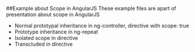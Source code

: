 ##Example about Scope in AngularJS
These example files are apart of presentation about scope in AngularJS
* Normal prototypal inheritance in ng-controller, directive with scope: true
* Prototype inheritance in ng-repeat
* Isolated scope in directive
* Transcluded in directive 
